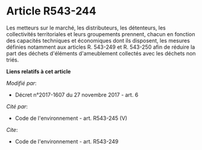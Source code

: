 # Article R543-244

Les metteurs sur le marché, les distributeurs, les détenteurs, les collectivités territoriales et leurs groupements prennent,
chacun en fonction des capacités techniques et économiques dont ils disposent, les mesures définies notamment aux articles R.
543-249 et R. 543-250  afin de réduire la part des déchets d'éléments d'ameublement collectés avec les déchets non triés.

**Liens relatifs à cet article**

_Modifié par_:

  - Décret n°2017-1607 du 27 novembre 2017 - art. 6

_Cité par_:

  - Code de l'environnement - art. R543-245 (V)

_Cite_:

  - Code de l'environnement - art. R543-249
